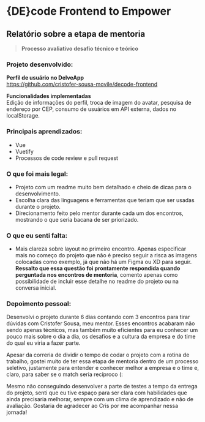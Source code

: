# {DE}code Frontend to Empower

## Relatório sobre a etapa de mentoria
> **Processo avaliativo desafio técnico e teórico**

### Projeto desenvolvido:
**Perfil de usuário no DelveApp**  
https://github.com/cristofer-sousa-movile/decode-frontend

**Funcionalidades implementadas**  
Edição de informações do perfil, troca de imagem do avatar, pesquisa de endereço por CEP, consumo de usuários em API externa, dados no localStorage.

### Principais aprendizados:
- Vue
- Vuetify
- Processos de code review e pull request

### O que foi mais legal:
- Projeto com um readme muito bem detalhado e cheio de dicas para o desenvolvimento. 
- Escolha clara das linguagens e ferramentas que teriam que ser usadas durante o projeto.
- Direcionamento feito pelo mentor durante cada um dos encontros, mostrando o que seria bacana de ser priorizado.

### O que eu senti falta:
- Mais clareza sobre layout no primeiro encontro.
Apenas especificar mais no começo do projeto que não é preciso seguir a risca as imagens colocadas como exemplo,
já que não há um Figma ou XD para seguir. **Ressalto que essa questão foi prontamente respondida quando perguntada nos encontros de mentoria**, comento apenas como possibilidade de incluir esse detalhe no readme do projeto ou na conversa inicial.

### Depoimento pessoal:
Desenvolvi o projeto durante 6 dias contando com 3 encontros para tirar dúvidas com Cristofer Sousa, meu mentor.
Esses encontros acabaram não sendo apenas técnicos, mas também muito eficientes para eu conhecer um pouco mais sobre o dia a dia, os desafios e a cultura da empresa e do time do qual eu viria a fazer parte. 

Apesar da correria de dividir o tempo de codar o projeto com a rotina de trabalho, gostei muito de ter essa etapa de mentoria dentro de um processo seletivo, justamente para entender e conhecer melhor a empresa e o time e, claro, para saber se o match seria recíproco (:

Mesmo não conseguindo desenvolver a parte de testes a tempo da entrega do projeto, senti que eu tive espaço para ser clara com habilidades que ainda precisaria melhorar, sempre com um clima de aprendizado e não de avaliação. Gostaria de agradecer ao Cris por me acompanhar nessa jornada!
